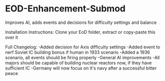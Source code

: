 # EOD-Enhancement-Submod

Improves AI, adds events and decisions for difficulty settings and balance

Installation Instructions:
Clone your EoD folder, extract or copy-paste this over it

Full Changelog:
-Added decision for Axis difficulty settings
-Added event to nerf Soviet IC building bonus if human in 1933 scenario
-Added a 1936 scenario, all events should be firing properly
-General AI improvements
-All majors should be capable of building nuclear reactors now, if they have sufficient IC
-Germany will now focus on it's navy after a successful bitter peace

